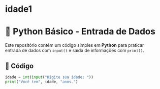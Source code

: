 # idade1
# 🐍 Python Básico - Entrada de Dados

Este repositório contém um código simples em **Python** para praticar entrada de dados com `input()` e saída de informações com `print()`.

## 📜 Código

```python
idade = int(input("Digite sua idade: "))
print("Você tem", idade, "anos.")
